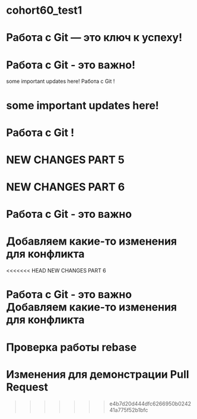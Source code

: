 # cohort60_test1

# Работа с Git — это ключ к успеху!

# Работа с Git - это важно!

some important updates here!
Работа с Git !

# some important updates here!

# Работа с Git !

# NEW CHANGES PART 5

# NEW CHANGES PART 6

# Работа с Git - это важно

# Добавляем какие-то изменения для конфликта

<<<<<<< HEAD
NEW CHANGES PART 6

Работа с Git - это важно
Добавляем какие-то изменения для конфликта
=======

# Проверка работы rebase

# Изменения для демонстрации Pull Request

> > > > > > > e4b7d20d444dfc6266950b024241a775f52b1bfc
